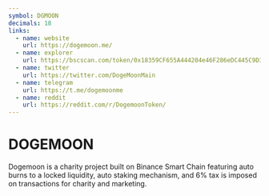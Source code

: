 ```yaml
---
symbol: DGMOON
decimals: 18
links:
  - name: website
    url: https://dogemoon.me/
  - name: explorer
    url: https://bscscan.com/token/0x18359CF655A444204e46F286eDC445C9D30fFc54
  - name: twitter
    url: https://twitter.com/DogeMoonMain
  - name: telegram
    url: https://t.me/dogemoonme
  - name: reddit
    url: https://reddit.com/r/DogemoonToken/
---
```


# DOGEMOON

Dogemoon is a charity project built on Binance Smart Chain featuring auto burns to a locked liquidity, auto staking mechanism, and 6% tax is imposed on transactions for charity and marketing.
